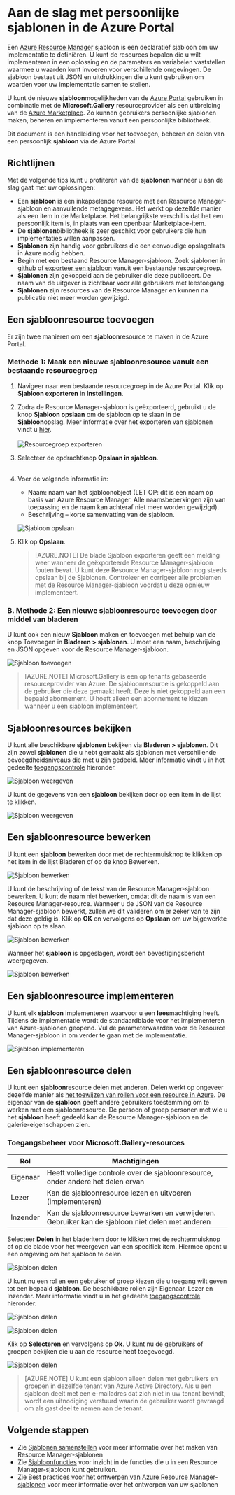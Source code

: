 <properties
   pageTitle="Aan de slag met persoonlijke sjablonen | Microsoft Azure"
   description="Uw persoonlijke sjablonen toevoegen, beheren en delen met de Azure Portal, de Azure CLI of PowerShell."
   services="marketplace-customer"
   documentationCenter=""
   authors="VybavaRamadoss"
   manager="asimm"
   editor=""
   tags="marketplace, azure-resource-manager"
   keywords=""/>

<tags
   ms.service="marketplace"
   ms.devlang="na"
   ms.topic="get-started-article"
   ms.tgt_pltfrm="na"
   ms.workload="na"
   ms.date="05/18/2016"
   ms.author="vybavar"/>

# Aan de slag met persoonlijke sjablonen in de Azure Portal

Een [Azure Resource Manager](../resource-group-authoring-templates.md) sjabloon is een declaratief sjabloon om uw implementatie te definiëren. U kunt de resources bepalen die u wilt implementeren in een oplossing en de parameters en variabelen vaststellen waarmee u waarden kunt invoeren voor verschillende omgevingen. De sjabloon bestaat uit JSON en uitdrukkingen die u kunt gebruiken om waarden voor uw implementatie samen te stellen.

U kunt de nieuwe **sjabloon**mogelijkheden van de [Azure Portal](https://portal.azure.com) gebruiken in combinatie met de **Microsoft.Gallery** resourceprovider als een uitbreiding van de [Azure Marketplace](https://azure.microsoft.com/marketplace/). Zo kunnen gebruikers persoonlijke sjablonen maken, beheren en implementeren vanuit een persoonlijke bibliotheek.

Dit document is een handleiding voor het toevoegen, beheren en delen van een persoonlijk **sjabloon** via de Azure Portal.

## Richtlijnen

Met de volgende tips kunt u profiteren van de **sjablonen** wanneer u aan de slag gaat met uw oplossingen:

- Een **sjabloon** is een inkapselende resource met een Resource Manager-sjabloon en aanvullende metagegevens. Het werkt op dezelfde manier als een item in de Marketplace. Het belangrijkste verschil is dat het een persoonlijk item is, in plaats van een openbaar Marketplace-item.
- De **sjablonen**bibliotheek is zeer geschikt voor gebruikers die hun implementaties willen aanpassen.
- **Sjablonen** zijn handig voor gebruikers die een eenvoudige opslagplaats in Azure nodig hebben.
- Begin met een bestaand Resource Manager-sjabloon. Zoek sjablonen in [github](https://github.com/Azure/azure-quickstart-templates) of [exporteer een sjabloon](https://azure.microsoft.com/blog/export-template/) vanuit een bestaande resourcegroep.
- **Sjablonen** zijn gekoppeld aan de gebruiker die deze publiceert. De naam van de uitgever is zichtbaar voor alle gebruikers met leestoegang.
- **Sjablonen** zijn resources van de Resource Manager en kunnen na publicatie niet meer worden gewijzigd.

## Een sjabloonresource toevoegen

Er zijn twee manieren om een **sjabloon**resource te maken in de Azure Portal.

### Methode 1: Maak een nieuwe sjabloonresource vanuit een bestaande resourcegroep

1. Navigeer naar een bestaande resourcegroep in de Azure Portal. Klik op **Sjabloon exporteren** in **Instellingen**.
2. Zodra de Resource Manager-sjabloon is geëxporteerd, gebruikt u de knop **Sjabloon opslaan** om de sjabloon op te slaan in de  **Sjabloon**opslag. Meer informatie over het exporteren van sjablonen vindt u [hier](https://azure.microsoft.com/blog/export-template/).
<br /><br />
![Resourcegroep exporteren](media/rg-export-portal1.PNG)  <br />

3. Selecteer de opdrachtknop **Opslaan in sjabloon**.
<br /><br />

4. Voer de volgende informatie in:

    - Naam: naam van het sjabloonobject (LET OP: dit is een naam op basis van Azure Resource Manager. Alle naamsbeperkingen zijn van toepassing en de naam kan achteraf niet meer worden gewijzigd).
    - Beschrijving – korte samenvatting van de sjabloon.

    ![Sjabloon opslaan](media/save-template-portal1.PNG)  <br />

5. Klik op **Opslaan**.

    > [AZURE.NOTE] De blade Sjabloon exporteren geeft een melding weer wanneer de geëxporteerde Resource Manager-sjabloon fouten bevat. U kunt deze Resource Manager-sjabloon nog steeds opslaan bij de Sjablonen. Controleer en corrigeer alle problemen met de Resource Manager-sjabloon voordat u deze opnieuw implementeert.

### B. Methode 2: Een nieuwe sjabloonresource toevoegen door middel van bladeren

U kunt ook een nieuw **Sjabloon** maken en toevoegen met behulp van de knop Toevoegen in **Bladeren > sjablonen**. U moet een naam, beschrijving en JSON opgeven voor de Resource Manager-sjabloon.

![Sjabloon toevoegen](media/add-template-portal1.PNG)  <br />

> [AZURE.NOTE] Microsoft.Gallery is een op tenants gebaseerde resourceprovider van Azure. De sjabloonresource is gekoppeld aan de gebruiker die deze gemaakt heeft. Deze is niet gekoppeld aan een bepaald abonnement. U hoeft alleen een abonnement te kiezen wanneer u een sjabloon implementeert.

## Sjabloonresources bekijken

U kunt alle beschikbare **sjablonen** bekijken via **Bladeren > sjablonen**. Dit zijn zowel **sjablonen** die u hebt gemaakt als sjablonen met verschillende bevoegdheidsniveaus die met u zijn gedeeld. Meer informatie vindt u in het gedeelte [toegangscontrole](#access-control-for-a-tenant-resource-provider) hieronder.

![Sjabloon weergeven](media/view-template-portal1.PNG)  <br />

U kunt de gegevens van een **sjabloon** bekijken door op een item in de lijst te klikken.

![Sjabloon weergeven](media/view-template-portal2c.png)  <br />

## Een sjabloonresource bewerken

U kunt een **sjabloon** bewerken door met de rechtermuisknop te klikken op het item in de lijst Bladeren of op de knop Bewerken.

![Sjabloon bewerken](media/edit-template-portal1a.PNG)  <br />

U kunt de beschrijving of de tekst van de  Resource Manager-sjabloon bewerken. U kunt de naam niet bewerken, omdat dit de naam is van een Resource Manager-resource. Wanneer u de JSON van de Resource Manager-sjabloon bewerkt, zullen we dit valideren om er zeker van te zijn dat deze geldig is. Klik op **OK** en vervolgens op **Opslaan** om uw bijgewerkte sjabloon op te slaan.

![Sjabloon bewerken](media/edit-template-portal2a.PNG)  <br />

Wanneer het **sjabloon** is opgeslagen, wordt een bevestigingsbericht weergegeven.

![Sjabloon bewerken](media/edit-template-portal3b.png)  <br />

## Een sjabloonresource implementeren

U kunt elk **sjabloon** implementeren waarvoor u een **lees**machtiging heeft. Tijdens de implementatie wordt de standaardblade voor het implementeren van Azure-sjablonen geopend. Vul de parameterwaarden voor de Resource Manager-sjabloon in om verder te gaan met de implementatie.

![Sjabloon implementeren](media/deploy-template-portal1b.png)  <br />

## Een sjabloonresource delen

U kunt een **sjabloon**resource delen met anderen. Delen werkt op ongeveer dezelfde manier als [het toewijzen van rollen voor een resource in Azure](../active-directory/role-based-access-control-configure.md). De eigenaar van de **sjabloon** geeft andere gebruikers toestemming om te werken met een sjabloonresource. De persoon of groep personen met wie u het **sjabloon** heeft gedeeld kan de Resource Manager-sjabloon en de galerie-eigenschappen zien.

### Toegangsbeheer voor Microsoft.Gallery-resources

Rol | Machtigingen
---|----
Eigenaar | Heeft volledige controle over de sjabloonresource, onder andere het delen ervan
Lezer | Kan de sjabloonresource lezen en uitvoeren (implementeren)
Inzender | Kan de sjabloonresource bewerken en verwijderen. Gebruiker kan de sjabloon niet delen met anderen

Selecteer **Delen** in het bladeritem door te klikken met de rechtermuisknop of op de blade voor het weergeven van een specifiek item. Hiermee opent u een omgeving om het sjabloon te delen.

![Sjabloon delen](media/share-template-portal1a.png)  <br />

 U kunt nu een rol en een gebruiker of groep kiezen die u toegang wilt geven tot een bepaald **sjabloon**. De beschikbare rollen zijn Eigenaar, Lezer en Inzender. Meer informatie vindt u in het gedeelte [toegangscontrole](#access-control-for-a-tenant-resource-provider) hieronder.

![Sjabloon delen](media/share-template-portal2b.png)  <br />

![Sjabloon delen](media/share-template-portal3b.png)  <br />

Klik op **Selecteren** en vervolgens op **Ok**. U kunt nu de gebruikers of groepen bekijken die u aan de resource hebt toegevoegd.

![Sjabloon delen](media/share-template-portal4b.png)  <br />

> [AZURE.NOTE] U kunt een sjabloon alleen delen met gebruikers en groepen in dezelfde tenant van Azure Active Directory. Als u een sjabloon deelt met een e-mailadres dat zich niet in uw tenant bevindt, wordt een uitnodiging verstuurd waarin de gebruiker wordt gevraagd om als gast deel te nemen aan de tenant.

## Volgende stappen

- Zie [Sjablonen samenstellen](../resource-group-authoring-templates.md) voor meer informatie over het maken van Resource Manager-sjablonen
- Zie [Sjabloonfuncties](../resource-group-template-functions.md) voor inzicht in de functies die u in een Resource Manager-sjabloon kunt gebruiken.
- Zie [Best practices voor het ontwerpen van Azure Resource Manager-sjablonen](../best-practices-resource-manager-design-templates.md) voor meer informatie over het ontwerpen van uw sjablonen



<!--HONumber=Jun16_HO2-->


